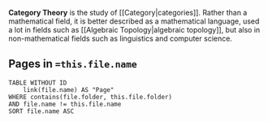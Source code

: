 **Category Theory** is the study of [[Category|categories]]. Rather than a mathematical field, it is better described as a mathematical language, used a lot in fields such as [[Algebraic Topology|algebraic topology]], but also in non-mathematical fields such as linguistics and computer science.
## Pages in `=this.file.name`
```dataview
TABLE WITHOUT ID
	link(file.name) AS "Page"
WHERE contains(file.folder, this.file.folder)
AND file.name != this.file.name
SORT file.name ASC
```